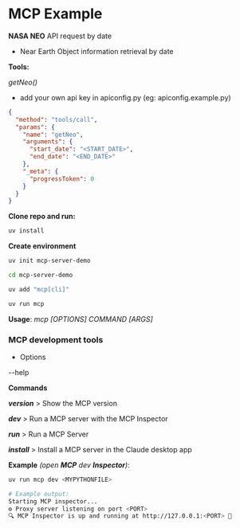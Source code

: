 # MCP Example 

**NASA NEO** API request by date
- Near Earth Object information retrieval by date


**Tools:**

_getNeo()_
- add your own api key in apiconfig.py (eg: apiconfig.example.py)

```JSON
{
  "method": "tools/call",
  "params": {
    "name": "getNeo",
    "arguments": {
      "start_date": "<START_DATE>",
      "end_date": "<END_DATE>"
    },
    "_meta": {
      "progressToken": 0
    }
  }
}
```

**Clone repo and run:**
```bash
uv install
```
**Create environment**
```Bash
uv init mcp-server-demo

cd mcp-server-demo

uv add "mcp[cli]"

uv run mcp
```

**Usage**: _mcp [OPTIONS] COMMAND [ARGS]_

### MCP development tools

- Options

--help

**Commands**

_**version**_   > Show the MCP version

_**dev**_   > Run a MCP server with the MCP Inspector

_**run**_   > Run a MCP Server

_**install**_   > Install a MCP server in the Claude desktop app

**Example** _(open **MCP** dev **Inspector**)_:
```Bash
uv run mcp dev <MYPYTHONFILE>

# Example output:
Starting MCP inspector...
⚙️ Proxy server listening on port <PORT>
🔍 MCP Inspector is up and running at http://127.0.0.1:<PORT> 🚀

```